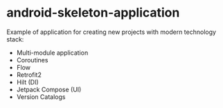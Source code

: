 # android-skeleton-application
Example of application for creating new projects with modern technology stack:
 * Multi-module application
 * Coroutines
 * Flow
 * Retrofit2
 * Hilt (DI)
 * Jetpack Compose (UI)
 * Version Catalogs
